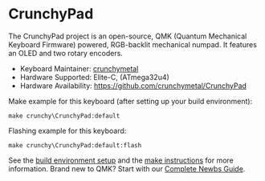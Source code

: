 # CrunchyPad

The CrunchyPad project is an open-source, QMK (Quantum Mechanical Keyboard Firmware) powered, RGB-backlit mechanical numpad. It features an OLED and two rotary encoders. 

* Keyboard Maintainer: [crunchymetal](https://github.com/crunchymetal)
* Hardware Supported: Elite-C, (ATmega32u4)
* Hardware Availability: https://github.com/crunchymetal/CrunchyPad

Make example for this keyboard (after setting up your build environment):

    make crunchy\CrunchyPad:default

Flashing example for this keyboard:

    make crunchy\CrunchyPad:default:flash

See the [build environment setup](https://docs.qmk.fm/#/getting_started_build_tools) and the [make instructions](https://docs.qmk.fm/#/getting_started_make_guide) for more information. Brand new to QMK? Start with our [Complete Newbs Guide](https://docs.qmk.fm/#/newbs).
